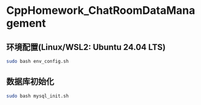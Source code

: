 # CppHomework_ChatRoomDataManagement
## 环境配置(Linux/WSL2: Ubuntu 24.04 LTS)
```sh
sudo bash env_config.sh
```
## 数据库初始化
```sh
sudo bash mysql_init.sh
```